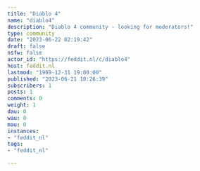 ```yaml
---
title: "Diablo 4" 
name: "diablo4"
description: "Diablo 4 community - looking for moderators!"
type: community
date: "2023-06-22 02:19:42"
draft: false
nsfw: false
actor_id: "https://feddit.nl/c/diablo4"
host: feddit.nl
lastmod: "1969-12-31 19:00:00"
published: "2023-06-21 10:26:39"
subscribers: 1
posts: 1
comments: 0
weight: 1
dau: 0
wau: 0
mau: 0
instances:
- "feddit_nl"
tags: 
- "feddit_nl"

---
```

